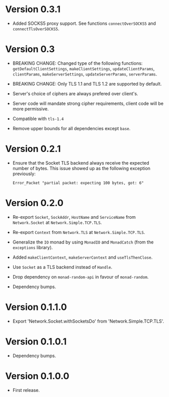 # Version 0.3.1

* Added SOCKS5 proxy support. See functions `connectOverSOCKS5` and
  `connectTlsOverSOCKS5`.


# Version 0.3

* BREAKING CHANGE: Changed type of the following functions:
  `getDefaultClientSettings`, `makeClientSettings`, `updateClientParams`,
  `clientParams`, `makeServerSettings`, `updateServerParams`, `serverParams`.

* BREAKING CHANGE: Only TLS 1.1 and TLS 1.2 are supported by default.

* Server's choice of ciphers are always prefered over client's.

* Server code will mandate strong cipher requirements, client code will be more
  permissive.

* Compatible with `tls-1.4`

* Remove upper bounds for all dependencies except `base`.


# Version 0.2.1

* Ensure that the Socket TLS backend always receive the expected number
  of bytes. This issue showed up as the following exception previously:

      Error_Packet "partial packet: expecting 100 bytes, got: 6"


# Version 0.2.0

* Re-export `Socket`, `SockAddr`, `HostName` and `ServiceName` from
  `Network.Socket` at `Network.Simple.TCP.TLS`.

* Re-export `Context` from `Network.TLS` at `Network.Simple.TCP.TLS`.

* Generalize the `IO` monad by using `MonadIO` and `MonadCatch` (from
  the `exceptions` library).

* Added `makeClientContext`, `makeServerContext` and `useTlsThenClose`.

* Use `Socket` as a TLS backend instead of `Handle`.

* Drop dependency on `monad-random-api` in favour of `monad-random`.

* Dependency bumps.


# Version 0.1.1.0

* Export 'Network.Socket.withSocketsDo' from 'Network.Simple.TCP.TLS'.


# Version 0.1.0.1

* Dependency bumps.


# Version 0.1.0.0

* First release.

